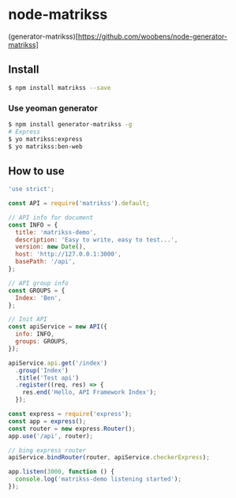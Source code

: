 # node-matrikss

(generator-matrikss)[https://github.com/woobens/node-generator-matrikss] 

## Install

```bash
$ npm install matrikss --save
```

### Use yeoman generator

```bash
$ npm install generator-matrikss -g
# Express
$ yo matrikss:express
$ yo matrikss:ben-web
```

## How to use

```javascript
'use strict';

const API = require('matrikss').default;

// API info for document
const INFO = {
  title: 'matrikss-demo',
  description: 'Easy to write, easy to test...',
  version: new Date(),
  host: 'http://127.0.0.1:3000',
  basePath: '/api',
};

// API group info
const GROUPS = {
  Index: 'Ben',
};

// Init API
const apiService = new API({
  info: INFO,
  groups: GROUPS,
});

apiService.api.get('/index')
  .group('Index')
  .title('Test api')
  .register((req, res) => {
    res.end('Hello, API Framework Index');
  });

const express = require('express');
const app = express();
const router = new express.Router();
app.use('/api', router);

// bing express router
apiService.bindRouter(router, apiService.checkerExpress);

app.listen(3000, function () {
  console.log('matrikss-demo listening started');
});
```
